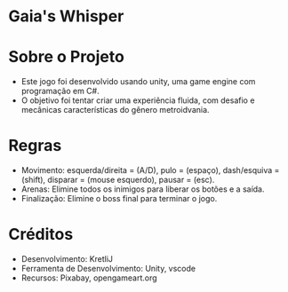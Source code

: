 # Gaia's Whisper  
# Sobre o Projeto
  * Este jogo foi desenvolvido usando unity, uma game engine com programação em C#.
  * O objetivo foi tentar criar uma experiência fluida, com desafio e mecânicas características do gênero metroidvania.
    
# Regras
  * Movimento: esquerda/direita = (A/D), pulo = (espaço), dash/esquiva = (shift), disparar = (mouse esquerdo), pausar = (esc).
  * Arenas: Elimine todos os inimigos para liberar os botões e a saída.
  * Finalização: Elimine o boss final para terminar o jogo.
     
# Créditos
  * Desenvolvimento: KretliJ
  * Ferramenta de Desenvolvimento: Unity, vscode
  * Recursos: Pixabay, opengameart.org
